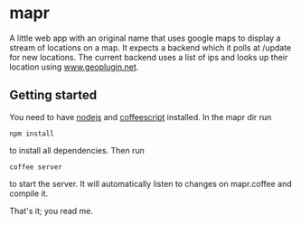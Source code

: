 mapr
===============

A little web app with an original name that uses google maps to display a stream of locations on a map. 
It expects a backend which it polls at /update for new locations. The current backend uses a list of
ips and looks up their location using www.geoplugin.net.

Getting started
---------------

You need to have [nodejs](http://nodejs.org) and [coffeescript](http://coffeescript.org) installed. In the 
mapr dir run

    npm install

to install all dependencies. Then run
  
    coffee server

to start the server. It will automatically listen to changes on mapr.coffee and compile it.


That's it; you read me.